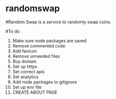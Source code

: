 # randomswap

#Random Swap is a service to randomly swap coins.

#To do
1. Make sure node packages are saved
2. Remove commented code
3. Add favicon
4. Remove unneeded files
5. Buy domain
6. Set up https
7. Set correct apis
8. Set analytics
9. Add node packages to gitignore
10. Set up env file
11. CREATE ABOUT PAGE